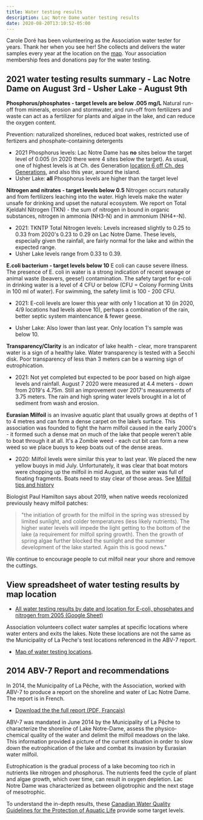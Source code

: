 ```yaml
---
title: Water testing results
description: Lac Notre Dame water testing results
date: 2020-08-20T13:10:52-05:00
---
```

Carole Doré has been volunteering as the Association water tester for years. Thank her when you see her! She collects and delivers the water samples every year at the location on the [map](/map/maps/). Your association membership fees and donations pay for the water testing.

## 2021 water testing results summary - Lac Notre Dame on August 3rd - Usher Lake - August 9th

**Phosphorus/phosphates - target levels are below .005 mg/L** Natural run-off from minerals, erosion and stormwater, and run-off from fertilizers and waste can act as a fertilizer for plants and algae in the lake, and can reduce the oxygen content. 

Prevention: naturalized shorelines, reduced boat wakes, restricted use of fertizers and phosphate-containing detergents

* 2021 Phosphorus levels: Lac Notre Dame has **no** sites below the target level of 0.005 (in 2020 there were 4 sites below the target). As usual, one of highest levels is at Ch. des Generation [location 6 off Ch. des Generations](/map/maps/), and also this year, around the island. 
* Usher Lake: **all** Phosphorus levels are higher than the target level

**Nitrogen and nitrates - target levels below 0.5** Nitrogen occurs naturally and from fertilizers leaching into the water. High levels make the water unsafe for drinking and upset the natural ecosystem. We report on Total Kjeldahl Nitrogen (TKN) - the sum of nitrogen in bound in organic substances, nitrogen in ammonia (NH3-N) and in ammonium (NH4+-N).   

* 2021: TKNTP Total Nitrogen levels: Levels increased slightly to 0.25 to 0.33 from 2020's 0.23 to 0.29 on Lac Notre Dame. These levels, especially given the rainfall, are fairly normal for the lake and within the expected range.
* Usher Lake levels range from 0.33 to 0.39.

**E.coli bacterium - target levels below 10** E coli can cause severe illness. The presence of E. coli in water is a strong indication of recent sewage or animal waste (beavers, geese!) contamination. The safety target for e-coli in drinking water is a level of 4 CFU or below (CFU = Colony Forming Units in 100 ml of water). For swimming, the safety limit is 100 - 200 CFU.

* 2021: E-coli levels are lower this year with only 1 location at 10 (in 2020, 4/9 locations had levels above 10), perhaps a combination of the rain, better septic system maintencance & fewer geese. 

* Usher Lake: Also lower than last year. Only location 1's sample was below 10.

**Transparency/Clarity** is an indicator of lake health - clear, more transparent water is a sign of a healthy lake. Water transparency is tested with a Secchi disk. Poor transparency of less than 3 meters can be a warning sign of eutrophication.

* 2021: Not yet completed but expected to be poor based on high algae levels and rainfall. August 7 2020 were measured at 4.4 meters - down from 2019's 4.75m. Still an improvement over 2017's measurements of 3.75 meters. The rain and high spring water levels brought in a lot of sediment from wash and erosion.

**Eurasian Milfoil** is an invasive aquatic plant that usually grows at depths of 1 to 4 metres and can form a dense carpet on the lake’s surface. This association was founded to fight the harm milfoil caused in the early 2000's - it formed such a dense mat on much of the lake that people weren't able to boat through it at all. It's a Zombie weed - each cut bit can form a new weed so we place buoys to keep boats out of the dense areas.

* 2020: Milfoil levels were similar this year to last year. We placed the new yellow buoys in mid July. Unfortunately, it was clear that boat motors were chopping up the milfoil in mid August, as the water was full of floating fragments. Boats need to stay clear of those areas. See [Milfoil tips and history](/water/lnd-milfoil)

Biologist Paul Hamilton says about 2019, when native weeds recolonized previously heavy milfoil patches:

> "the initiation of growth for the milfoil in the spring was stressed by limited sunlight, and colder temperatures (less likely nutrients).
> The higher water levels will impede the light getting to the bottom of the lake (a requirement for milfoil spring growth).  Then the growth of spring algae further blocked the sunlight and the summer development of the lake started.  Again this is good news."

We continue to encourage people to cut milfoil near your shore and remove the cuttings.

## View spreadsheet of water testing results by map location

* [All water testing results by date and location for E-coli, phosphates and nitrogen from 2005 (Google Sheet)](https://docs.google.com/spreadsheets/d/1dqcUzW8GyrQA3oEBX0YPA8-FLrunVLlIszOkUb7S9H4/edit?usp=sharing)

Association volunteers collect water samples at specific locations where water enters and exits the lakes. Note these locations are not the same as the Municipality of La Peche's test locations referenced in the ABV-7 report.  

* [Map of water testing locations](/map/maps/).

## 2014 ABV-7 Report and recommendations

In 2014, the Municipality of La Pêche, with the Association, worked with ABV-7 to produce a report on the shoreline and water of Lac Notre Dame. The report is in French.

* [Download the the full report (PDF, Francais)](/assets/docs/water/ABV7_Rapport_Lac_Notre_Dame_2014.pdf)

ABV-7 was mandated in June 2014 by the Municipality of La Pêche to characterize the shoreline of Lake Notre-Dame, assess the physico-chemical quality of the water and delimit the milfoil meadows on the lake. This information provided a picture of the current situation in order to slow down the eutrophication of the lake and combat its invasion by Eurasian water milfoil.

Eutrophication is the gradual process of a lake becoming too rich in nutrients like nitrogen and phosphorus. The nutrients feed the cycle of plant and algae growth, which over time, can result in oxygen depletion. Lac Notre Dame was characterized as between oligotrophic and the next stage of mesotrophic.

To understand the in-depth results, these [Canadian Water Quality Guidelines for the Protection of Aquatic Life](/assets/docs/water/water_quality_guidelines.pdf) provide some target levels.
